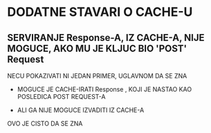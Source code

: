 # DODATNE STAVARI O CACHE-U

## SERVIRANJE Response-A, IZ CACHE-A, NIJE MOGUCE, AKO MU JE KLJUC BIO 'POST' Request

NECU POKAZIVATI NI JEDAN PRIMER, UGLAVNOM DA SE ZNA

- MOGUCE JE CACHE-IRATI Response , KOJI JE NASTAO KAO POSLEDICA POST REQUEST-A

- ALI GA NIJE MOGUCE IZVADITI IZ CACHE-A

OVO JE CISTO DA SE ZNA


